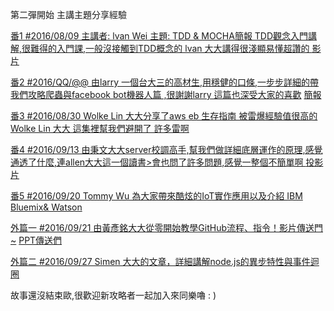 第二彈開始 主講主題分享經驗

[番1 #2016/08/09 主講者: lvan Wei 主題: TDD & MOCHA簡報 TDD觀念入門講解,很難得的入門課,一般沒接觸到TDD概念的 lvan 大大講得很淺顯易懂超讚的 ](https://www.slideshare.net/secret/wpcI5SaMMRBz8H) [影片](https://youtu.be/c-6w2fWKEUg)

[番2 #2016/QQ/@@ 由larry 一個台大三的高材生,用穩健的口條,一步步詳細的帶我們攻略爬蟲與facebook bot機器人篇 ,很謝謝larry 這篇也深受大家的喜歡]( https://youtu.be/c5gz5TxtEQk)
[簡報](https://larry850806.github.io/weather)

[番3 #2016/08/30 Wolke Lin 大大分享了aws eb 生存指南 被雷爆經驗值很高的 Wolke Lin 大大 這集裡幫我們避開了
許多雷啊
](https://youtu.be/XGNwlz2y1K4)

[番4 #2016/09/13 由秉文大大server校調高手,幫我們做詳細底層運作的原理,感覺通透了什麼,連allen大大這一個讀書>會也問了許多問題,感覺一整個不簡單啊   ](https://www.youtube.com/watch?v=zpQ-Pkza1D8)
[投影片](http://www.slideshare.net/ssuser3e0b1d/long-polling-65300815
)

[番5 #2016/09/20 Tommy Wu 為大家帶來酷炫的IoT實作應用以及介紹 IBM Bluemix& Watson](https://www.youtube.com/watch?v=9BM5OVWrlek)

[外篇一 #2016/09/21 由黃彥銘大大從零開始教學GitHub流程、指令！影片傳送門~](https://www.youtube.com/watch?v=DqYJwg6dvJo&feature=youtu.be)
[PPT傳送們](https://www.slideshare.net/secret/retavuvmp0Vbun)

[外篇二 #2016/09/27 Simen 大大的文章，詳細講解node.js的異步特性與事件迴圈](https://simeneer.blogspot.tw/2016/09/nodejs-eventemitter.html)

故事還沒結束歐,很歡迎新攻略者一起加入來同樂嚕 : )
